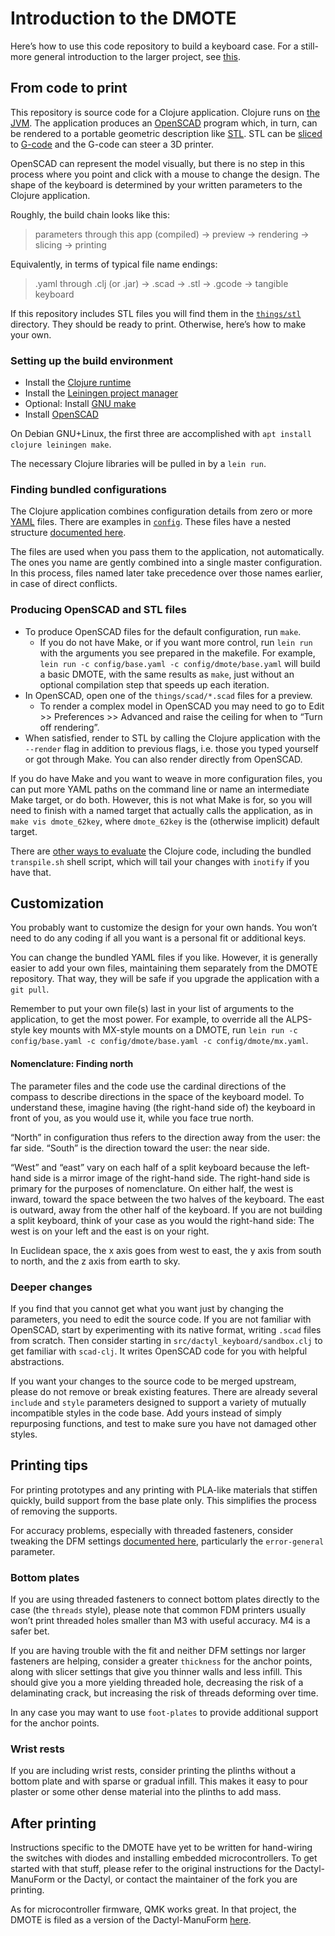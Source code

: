 # Introduction to the DMOTE

Here’s how to use this code repository to build a keyboard case.
For a still-more general introduction to the larger project, see
[this](http://viktor.eikman.se/article/the-dmote/).

## From code to print

This repository is source code for a Clojure application. Clojure runs on
[the JVM](https://en.wikipedia.org/wiki/Java_(software_platform)). The
application produces an [OpenSCAD](http://www.openscad.org/) program which,
in turn, can be rendered to a portable geometric description like
[STL](https://en.wikipedia.org/wiki/STL_(file_format)). STL can be
[sliced](https://en.wikipedia.org/wiki/Slicer_(3D_printing)) to
[G-code](https://en.wikipedia.org/wiki/G-code) and the G-code can
steer a 3D printer.

OpenSCAD can represent the model visually, but there is no step in this process
where you point and click with a mouse to change the design. The shape of the
keyboard is determined by your written parameters to the Clojure application.

Roughly, the build chain looks like this:

> parameters through this app (compiled) → preview → rendering → slicing → printing

Equivalently, in terms of typical file name endings:

> .yaml through .clj (or .jar) → .scad → .stl → .gcode → tangible keyboard

If this repository includes STL files you will find them in the
[`things/stl`](../things/) directory. They should be ready to print. Otherwise,
here’s how to make your own.

### Setting up the build environment

* Install the [Clojure runtime](https://clojure.org)
* Install the [Leiningen project manager](http://leiningen.org/)
* Optional: Install [GNU make](https://www.gnu.org/software/make/)
* Install [OpenSCAD](http://www.openscad.org/)

On Debian GNU+Linux, the first three are accomplished with
`apt install clojure leiningen make`.

The necessary Clojure libraries will be pulled in by a `lein run`.

### Finding bundled configurations

The Clojure application combines configuration details from zero or more
[YAML](https://en.wikipedia.org/wiki/YAML) files. There are examples in
[`config`](config/). These files have a nested structure
[documented here](options-main.md).

The files are used when you pass them to the application, not automatically.
The ones you name are gently combined into a single master configuration. In
this process, files named later take precedence over those names earlier, in
case of direct conflicts.

### Producing OpenSCAD and STL files

* To produce OpenSCAD files for the default configuration, run `make`.
  * If you do not have Make, or if you want more control, run `lein run` with
    the arguments you see prepared in the makefile. For example,
    `lein run -c config/base.yaml -c config/dmote/base.yaml` will
    build a basic DMOTE, with the same results as `make`, just
    without an optional compilation step that speeds up each iteration.
* In OpenSCAD, open one of the `things/scad/*.scad` files for a preview.
  * To render a complex model in OpenSCAD you may need to go to Edit >>
    Preferences >> Advanced and raise the ceiling for when to “Turn off
    rendering”.
* When satisfied, render to STL by calling the Clojure application with the
  `--render` flag in addition to previous flags, i.e. those you typed yourself
  or got through Make. You can also render directly from OpenSCAD.

If you do have Make and you want to weave in more configuration files, you can
put more YAML paths on the command line or name an intermediate Make target, or
do both. However, this is not what Make is for, so you will need to finish with
a named target that actually calls the application, as in `make vis
dmote_62key`, where `dmote_62key` is the (otherwise implicit) default target.

There are [other ways to evaluate](http://stackoverflow.com/a/28213489) the
Clojure code, including the bundled `transpile.sh` shell script, which will
tail your changes with `inotify` if you have that.

## Customization

You probably want to customize the design for your own hands. You won’t need
to do any coding if all you want is a personal fit or additional keys.

You can change the bundled YAML files if you like. However, it is generally
easier to add your own files, maintaining them separately from the DMOTE
repository. That way, they will be safe if you upgrade the application with a
`git pull`.

Remember to put your own file(s) last in your list of arguments to the
application, to get the most power. For example, to override all the ALPS-style
key mounts with MX-style mounts on a DMOTE, run `lein run -c config/base.yaml
-c config/dmote/base.yaml -c config/dmote/mx.yaml`.

#### Nomenclature: Finding north

The parameter files and the code use the cardinal directions of the compass
to describe directions in the space of the keyboard model. To understand these,
imagine having (the right-hand side of) the keyboard in front of you, as you
would use it, while you face true north.

“North” in configuration thus refers to the direction away from the user: the
far side. “South” is the direction toward the user: the near side.

“West” and “east” vary on each half of a split keyboard because the left-hand
side is a mirror image of the right-hand side. The right-hand side is primary
for the purposes of nomenclature. On either half, the west is inward, toward
the space between the two halves of the keyboard. The east is outward, away
from the other half of the keyboard. If you are not building a split keyboard,
think of your case as you would the right-hand side: The west is on your left
and the east is on your right.

In Euclidean space, the x axis goes from west to east, the y axis from
south to north, and the z axis from earth to sky.

### Deeper changes

If you find that you cannot get what you want just by changing the parameters,
you need to edit the source code. If you are not familiar with OpenSCAD, start
by experimenting with its native format, writing `.scad` files from scratch.
Then consider starting in `src/dactyl_keyboard/sandbox.clj` to get familiar
with `scad-clj`. It writes OpenSCAD code for you with helpful abstractions.

If you want your changes to the source code to be merged upstream, please do
not remove or break existing features. There are already several `include` and
`style` parameters designed to support a variety of mutually incompatible
styles in the code base. Add yours instead of simply repurposing functions,
and test to make sure you have not damaged other styles.

## Printing tips

For printing prototypes and any printing with PLA-like materials that stiffen
quickly, build support from the base plate only. This simplifies the process
of removing the supports.

For accuracy problems, especially with threaded fasteners, consider tweaking
the DFM settings [documented here](options-main.md), particularly the
`error-general` parameter.

### Bottom plates

If you are using threaded fasteners to connect bottom plates directly to the
case (the `threads` style), please note that common FDM printers usually won’t
print threaded holes smaller than M3 with useful accuracy. M4 is a safer bet.

If you are having trouble with the fit and neither DFM settings nor larger
fasteners are helping, consider a greater `thickness` for the anchor points,
along with slicer settings that give you thinner walls and less infill. This
should give you a more yielding threaded hole, decreasing the risk of a
delaminating crack, but increasing the risk of threads deforming over time.

In any case you may want to use `foot-plates` to provide additional support for
the anchor points.

### Wrist rests

If you are including wrist rests, consider printing the plinths without a
bottom plate and with sparse or gradual infill. This makes it easy to pour
plaster or some other dense material into the plinths to add mass.

## After printing

Instructions specific to the DMOTE have yet to be written for hand-wiring the
switches with diodes and installing embedded microcontrollers. To get started
with that stuff, please refer to the original instructions for the
Dactyl-ManuForm or the Dactyl, or contact the maintainer of the fork you
are printing.

As for microcontroller firmware, QMK works great. In that project, the DMOTE
is filed as a version of the Dactyl-ManuForm
[here](https://github.com/qmk/qmk_firmware/tree/master/keyboards/handwired/dactyl_manuform/dmote).
